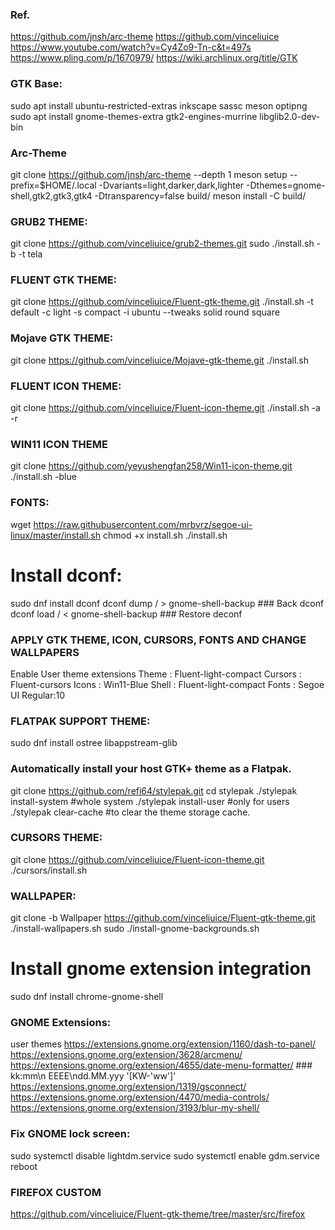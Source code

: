 ### Ref.
https://github.com/jnsh/arc-theme
https://github.com/vinceliuice
https://www.youtube.com/watch?v=Cy4Zo9-Tn-c&t=497s
https://www.pling.com/p/1670979/
https://wiki.archlinux.org/title/GTK

### GTK Base:
sudo apt install ubuntu-restricted-extras inkscape sassc meson optipng
sudo apt install gnome-themes-extra gtk2-engines-murrine libglib2.0-dev-bin

### Arc-Theme
git clone https://github.com/jnsh/arc-theme --depth 1
meson setup --prefix=$HOME/.local -Dvariants=light,darker,dark,lighter -Dthemes=gnome-shell,gtk2,gtk3,gtk4 -Dtransparency=false build/
meson install -C build/

### GRUB2 THEME:
git clone https://github.com/vinceliuice/grub2-themes.git
sudo ./install.sh -b -t tela

### FLUENT GTK THEME:
git clone https://github.com/vinceliuice/Fluent-gtk-theme.git
./install.sh -t default -c light -s compact -i ubuntu --tweaks solid round square

### Mojave GTK THEME:
git clone https://github.com/vinceliuice/Mojave-gtk-theme.git
./install.sh

### FLUENT ICON THEME:
git clone https://github.com/vinceliuice/Fluent-icon-theme.git
./install.sh -a -r

### WIN11 ICON THEME
git clone https://github.com/yeyushengfan258/Win11-icon-theme.git
./install.sh -blue

### FONTS:
wget https://raw.githubusercontent.com/mrbvrz/segoe-ui-linux/master/install.sh
chmod +x install.sh
./install.sh

# Install dconf:
sudo dnf install dconf
dconf dump / > gnome-shell-backup   ### Back dconf
dconf load / < gnome-shell-backup   ### Restore deconf

### APPLY GTK THEME, ICON, CURSORS, FONTS AND CHANGE WALLPAPERS
Enable User theme extensions
Theme : Fluent-light-compact
Cursors : Fluent-cursors
Icons : Win11-Blue
Shell : Fluent-light-compact
Fonts : Segoe UI Regular:10

### FLATPAK SUPPORT THEME:
sudo dnf install ostree libappstream-glib

### Automatically install your host GTK+ theme as a Flatpak.
git clone https://github.com/refi64/stylepak.git
cd stylepak
./stylepak install-system #whole system
./stylepak install-user   #only for users
./stylepak clear-cache    #to clear the theme storage cache.

### CURSORS THEME:
git clone https://github.com/vinceliuice/Fluent-icon-theme.git
./cursors/install.sh

### WALLPAPER:
git clone -b Wallpaper https://github.com/vinceliuice/Fluent-gtk-theme.git
./install-wallpapers.sh
sudo ./install-gnome-backgrounds.sh

# Install gnome extension integration
sudo dnf install chrome-gnome-shell

### GNOME Extensions:
user themes
https://extensions.gnome.org/extension/1160/dash-to-panel/
https://extensions.gnome.org/extension/3628/arcmenu/
https://extensions.gnome.org/extension/4655/date-menu-formatter/    ### kk:mm\n EEEE\ndd.MM.yyy  '[KW-'ww']'
https://extensions.gnome.org/extension/1319/gsconnect/
https://extensions.gnome.org/extension/4470/media-controls/
https://extensions.gnome.org/extension/3193/blur-my-shell/

### Fix GNOME lock screen:
sudo systemctl disable lightdm.service 
sudo systemctl enable gdm.service 
reboot

### FIREFOX CUSTOM
https://github.com/vinceliuice/Fluent-gtk-theme/tree/master/src/firefox
